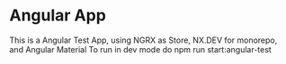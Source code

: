 # Angular App

This is a Angular Test App, using NGRX as Store, NX.DEV for monorepo, and Angular Material
To run in dev mode do
npm run start:angular-test
